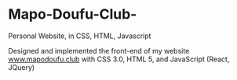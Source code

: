 # Mapo-Doufu-Club-
Personal Website, in CSS, HTML, Javascript

Designed and implemented the front-end of my website www.mapodoufu.club with CSS 3.0, HTML 5, and JavaScript (React, JQuery)
